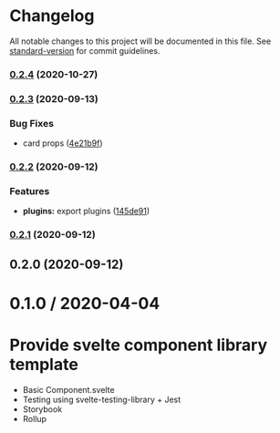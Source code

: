 # Changelog

All notable changes to this project will be documented in this file. See [standard-version](https://github.com/conventional-changelog/standard-version) for commit guidelines.

### [0.2.4](https://github.com/headwind-ui/svelte/compare/v0.2.3...v0.2.4) (2020-10-27)

### [0.2.3](https://github.com/headwindUI/svelte/compare/v0.2.2...v0.2.3) (2020-09-13)


### Bug Fixes

* card props ([4e21b9f](https://github.com/headwindUI/svelte/commit/4e21b9f31dd1085de31e348823077d5c3221a785))

### [0.2.2](https://github.com/headwindUI/svelte/compare/v0.2.1...v0.2.2) (2020-09-12)


### Features

* **plugins:** export plugins ([145de91](https://github.com/headwindUI/svelte/commit/145de91fc5174bd5ca93e4f610407a047b94c5f9))

### [0.2.1](https://github.com/headwindUI/svelte/compare/v0.2.0...v0.2.1) (2020-09-12)

## 0.2.0 (2020-09-12)

0.1.0 / 2020-04-04
==================

# Provide svelte component library template

* Basic Component.svelte
* Testing using svelte-testing-library + Jest
* Storybook
* Rollup